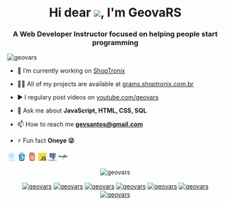 <h1 align="center">Hi dear <img src="https://raw.githubusercontent.com/kaueMarques/kaueMarques/master/hi.gif" width="30px">, I'm GeovaRS</h1>
<h3 align="center">A Web Developer Instructor focused on helping people start programming</h3>
<p align="left"> <img src="https://komarev.com/ghpvc/?username=geovars" alt="geovars" /> </p>

- 🔭 I’m currently working on [ShopTronix](https://github.com/ShopTronix)

- 👨‍💻 All of my projects are available at [grams.shoptronix.com.br](https://grams.shoptronix.com.br)

- ▶️ I regulary post videos on [youtube.com/geovars](https://youtube.com/geovars)

- 💬 Ask me about **JavaScript, HTML, CSS, SQL**

- 📫 How to reach me **gevsantos@gmail.com**

- ⚡ Fun fact **Oneye 😜**

<p align="left">
<img src="https://raw.githubusercontent.com/devicons/devicon/master/icons/react/react-original-wordmark.svg" alt="react" width="20" height="20"/>
<img src="https://raw.githubusercontent.com/devicons/devicon/master/icons/css3/css3-plain-wordmark.svg" alt="css3"  width="20" height="20"/>
<img src="https://raw.githubusercontent.com/devicons/devicon/master/icons/html5/html5-original-wordmark.svg" alt="html5"  width="20" height="20"/>
<img src="https://raw.githubusercontent.com/devicons/devicon/master/icons/javascript/javascript-original.svg" alt="javascript" width="20" height="20"/>
<img src="https://raw.githubusercontent.com/devicons/devicon/master/icons/postgresql/postgresql-original-wordmark.svg" alt="postgresql" width="20" height="20"/>
<img src="https://raw.githubusercontent.com/devicons/devicon/master/icons/nodejs/nodejs-original-wordmark.svg" alt="nodejs" width="20" height="20"/></p><p align="center">
<img src="https://github-readme-stats.vercel.app/api?username=geovars&show_icons=true" alt="geovars"/> 
</p>

<p align="center">
<a href="https://codepen.io/geovars" target="blank">
  <img align="center" src="https://cdn.jsdelivr.net/npm/simple-icons@3.0.1/icons/codepen.svg" alt="geovars" height="20" width="20" /></a>
<a href="https://twitter.com/geovars" target="blank">
  <img align="center" src="https://cdn.jsdelivr.net/npm/simple-icons@3.0.1/icons/twitter.svg" alt="geovars" height="20" width="20" /></a>
<a href="https://linkedin.com/in/geovars" target="blank">
  <img align="center" src="https://cdn.jsdelivr.net/npm/simple-icons@3.0.1/icons/linkedin.svg" alt="geovars" height="20" width="20" /></a>
<a href="https://stackoverflow.com/geovars" target="blank">
  <img align="center" src="https://cdn.jsdelivr.net/npm/simple-icons@3.0.1/icons/stackoverflow.svg" alt="geovars" height="20" width="20" /></a>
<a href="https://codesandbox.com/geovars" target="blank">
  <img align="center" src="https://cdn.jsdelivr.net/npm/simple-icons@3.0.1/icons/codesandbox.svg" alt="geovars" height="20" width="20" /></a>
<a href="https://fb.com/geovars" target="blank">
  <img align="center" src="https://cdn.jsdelivr.net/npm/simple-icons@3.0.1/icons/facebook.svg" alt="geovars" height="20" width="20" /></a>
<a href="https://instagram.com/geovars" target="blank">
  <img align="center" src="https://cdn.jsdelivr.net/npm/simple-icons@3.0.1/icons/instagram.svg" alt="geovars" height="20" width="20" /></a>
</p>

<!--
**maykbrito/maykbrito** is a ✨ _special_ ✨ repository because its `README.md` (this file) appears on your GitHub profile.

Here are some ideas to get you started:

- 🔭 I’m currently working on ...
- 🌱 I’m currently learning ...
- 👯 I’m looking to collaborate on ...
- 🤔 I’m looking for help with ...
- 💬 Ask me about ...
- 📫 How to reach me: ...
- 😄 Pronouns: ...
- ⚡ Fun fact: ...
-->
